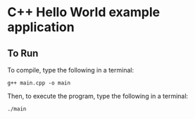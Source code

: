 # C++ Hello World example application

## To Run
To compile, type the following in a terminal:
```
g++ main.cpp -o main
```
Then, to execute the program, type the following in a terminal:
```
./main
```
